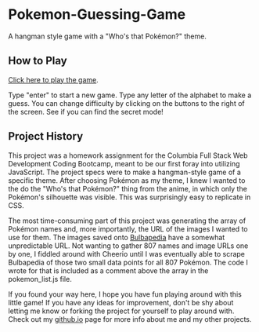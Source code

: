 # Pokemon-Guessing-Game
A hangman style game with a "Who's that Pokémon?" theme.

## How to Play
[Click here to play the game](https://evansimonross.github.io/Pokemon-Guessing-Game/).

Type "enter" to start a new game. Type any letter of the alphabet to make a guess. You can change difficulty by clicking on the buttons to the right of the screen. See if you can find the secret mode!

## Project History
This project was a homework assignment for the Columbia Full Stack Web Development Coding Bootcamp, meant to be our first foray into utilizing JavaScript. The project specs were to make a hangman-style game of a specific theme. After choosing Pokémon as my theme, I knew I wanted to the do the "Who's that Pokémon?" thing from the anime, in which only the Pokémon's silhouette was visible. This was surprisingly easy to replicate in CSS.

The most time-consuming part of this project was generating the array of Pokémon names and, more importantly, the URL of the images I wanted to use for them. The images saved onto [Bulbapedia](https://bulbapedia.bulbagarden.net/wiki/Main_Page) have a somewhat unpredictable URL. Not wanting to gather 807 names and image URLs one by one, I fiddled around with Cheerio until I was eventually able to scrape Bulbapedia of those two small data points for all 807 Pokémon. The code I wrote for that is included as a comment above the array in the pokemon_list.js file.

If you found your way here, I hope you have fun playing around with this little game! If you have any ideas for improvement, don't be shy about letting me know or forking the project for yourself to play around with. Check out my [github.io](https://evansimonross.github.io/) page for more info about me and my other projects.